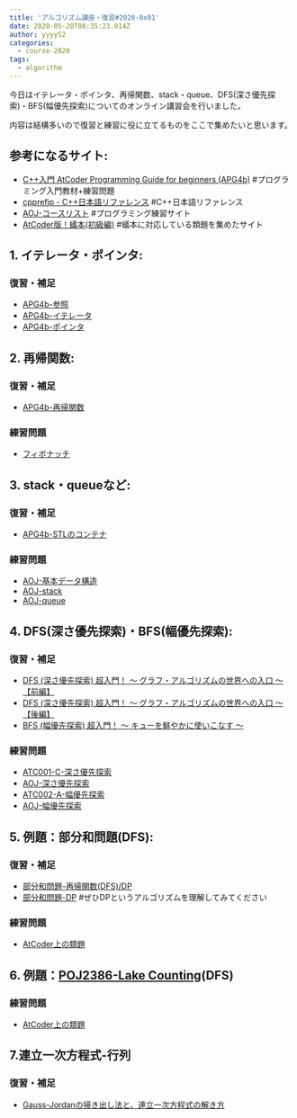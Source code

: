 ```yaml
---
title: 'アルゴリズム講座・復習#2020-0x01'
date: 2020-05-20T08:35:23.014Z
author: yyyy52
categories:
  - course-2020
tags:
  - algorithm
---
```

今日はイテレータ・ポインタ、再帰関数、stack・queue、DFS(深さ優先探索)・BFS(幅優先探索)についてのオンライン講習会を行いました。  

<!--more-->

内容は結構多いので復習と練習に役に立てるものをここで集めたいと思います。  

## 参考になるサイト:

* [C++入門 AtCoder Programming Guide for beginners (APG4b)](https://atcoder.jp/contests/APG4b) #プログラミング入門教材+練習問題
* [cpprefjp - C++日本語リファレンス](https://cpprefjp.github.io/) #C++日本語リファレンス
* [AOJ-コースリスト](https://onlinejudge.u-aizu.ac.jp/courses/list) #プログラミング練習サイト
* [AtCoder版！蟻本(初級編)](https://qiita.com/drken/items/e77685614f3c6bf86f44) #蟻本に対応している類題を集めたサイト

## 1. イテレータ・ポインタ:

### 復習・補足

* [APG4b-参照](https://atcoder.jp/contests/APG4b/tasks/APG4b_u)
* [APG4b-イテレータ](https://atcoder.jp/contests/APG4b/tasks/APG4b_ai)
* [APG4b-ポインタ](https://atcoder.jp/contests/APG4b/tasks/APG4b_aj)

## 2. 再帰関数:

### 復習・補足

* [APG4b-再帰関数](https://atcoder.jp/contests/APG4b/tasks/APG4b_v)  

### 練習問題

* [フィボナッチ](http://judge.u-aizu.ac.jp/onlinejudge/description.jsp?id=ALDS1_10_A&lang=ja)

## 3. stack・queueなど:

### 復習・補足

* [APG4b-STLのコンテナ](https://atcoder.jp/contests/APG4b/tasks/APG4b_aa)  

### 練習問題

* [AOJ-基本データ構造](https://onlinejudge.u-aizu.ac.jp/courses/lesson/8/ITP2/2)
* [AOJ-stack](https://onlinejudge.u-aizu.ac.jp/courses/lesson/1/ALDS1/all/ALDS1_3_A)
* [AOJ-queue](https://onlinejudge.u-aizu.ac.jp/courses/lesson/1/ALDS1/all/ALDS1_3_B)

## 4. DFS(深さ優先探索)・BFS(幅優先探索):

### 復習・補足

* [DFS (深さ優先探索) 超入門！ 〜 グラフ・アルゴリズムの世界への入口 〜【前編】](https://qiita.com/drken/items/4a7869c5e304883f539b)
* [DFS (深さ優先探索) 超入門！ 〜 グラフ・アルゴリズムの世界への入口 〜【後編】](https://qiita.com/drken/items/a803d4fc4a727e02f7ba)
* [BFS (幅優先探索) 超入門！ 〜 キューを鮮やかに使いこなす 〜](https://qiita.com/drken/items/996d80bcae64649a6580)

### 練習問題

* [ATC001-C-深さ優先探索](https://atcoder.jp/contests/atc001/tasks/dfs_a)
* [AOJ-深さ優先探索](https://onlinejudge.u-aizu.ac.jp/courses/lesson/1/ALDS1/11/ALDS1_11_B)
* [ATC002-A-幅優先探索](https://atcoder.jp/contests/atc002/tasks/abc007_3)
* [AOJ-幅優先探索](https://onlinejudge.u-aizu.ac.jp/courses/lesson/1/ALDS1/11/ALDS1_11_C)

## 5. 例題：部分和問題(DFS):

### 復習・補足

* [部分和問題-再帰関数(DFS)/DP](https://qiita.com/drken/items/23a4f604fa3f505dd5ad#3-1-%E9%83%A8%E5%88%86%E5%92%8C%E5%95%8F%E9%A1%8C)
* [部分和問題-DP](https://qiita.com/drken/items/a5e6fe22863b7992efdb#%E5%95%8F%E9%A1%8C-3%E9%83%A8%E5%88%86%E5%92%8C%E5%95%8F%E9%A1%8C) #ぜひDPというアルゴリズムを理解してみてください

### 練習問題

* [AtCoder上の類題](https://qiita.com/drken/items/e77685614f3c6bf86f44#%E4%BE%8B%E9%A1%8C-2-1-1%E9%83%A8%E5%88%86%E5%92%8C%E5%95%8F%E9%A1%8C)

## 6. 例題：[POJ2386-Lake Counting](http://poj.org/problem?id=2386)(DFS)

### 練習問題

* [AtCoder上の類題](https://qiita.com/drken/items/e77685614f3c6bf86f44#%E4%BE%8B%E9%A1%8C-2-1-2lake-counting-poj-no2386)

## 7.連立一次方程式-行列

### 復習・補足
* [Gauss-Jordanの掃き出し法と、連立一次方程式の解き方](https://drken1215.hatenablog.com/entry/2019/03/20/202800)
